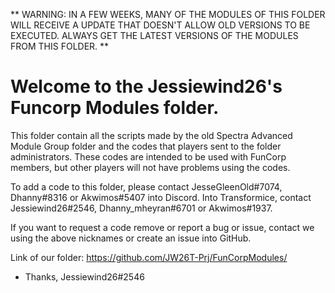 ** WARNING: IN A FEW WEEKS, MANY OF THE MODULES OF THIS FOLDER WILL RECEIVE A UPDATE THAT DOESN'T ALLOW OLD VERSIONS TO BE EXECUTED. ALWAYS GET THE LATEST VERSIONS OF THE MODULES FROM THIS FOLDER. **

# Welcome to the Jessiewind26's Funcorp Modules folder.

This folder contain all the scripts made by the old Spectra Advanced Module Group folder and the codes that players sent to the folder administrators.
These codes are intended to be used with FunCorp members, but other players will not have problems using the codes.

To add a code to this folder, please contact JesseGleenOld#7074, Dhanny#8316 or Akwimos#5407 into Discord.
Into Transformice, contact Jessiewind26#2546, Dhanny_mheyran#6701 or Akwimos#1937.

If you want to request a code remove or report a bug or issue, contact we using the above nicknames or create an issue into GitHub.

Link of our folder:
https://github.com/JW26T-Prj/FunCorpModules/

- Thanks, Jessiewind26#2546
